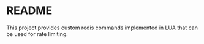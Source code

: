 # README

This project provides custom redis commands implemented in LUA that can be used for rate
limiting.
